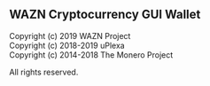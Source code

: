 
## WAZN Cryptocurrency GUI Wallet
Copyright (c) 2019 WAZN Project  
Copyright (c) 2018-2019 uPlexa  
Copyright (c) 2014-2018 The Monero Project  

All rights reserved.
<br />
<br />
<br />
<br />

